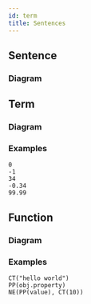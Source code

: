 ```yaml
---
id: term
title: Sentences
---
```


## Sentence

### Diagram

<ny-railroad-diagram diagram="Diagram(NonTerminal('term', optionsBuilder('href', '/docs/syntax/term#term')))"></ny-railroad-diagram>

## Term

### Diagram

<ny-railroad-diagram diagram="Diagram(
      Choice(
        0,
        NonTerminal('string', optionsBuilder('href', 'literals#string')),
        NonTerminal('number', optionsBuilder('href', 'literals#number')),
        NonTerminal('boolean', optionsBuilder('href', 'literals#boolean')),
        NonTerminal('function', optionsBuilder('href', 'term#function')),
        NonTerminal('property', optionsBuilder('href', 'properties'))))"></ny-railroad-diagram>

### Examples

```
0
-1
34
-0.34
99.99
```

## Function

### Diagram

<Function />

<ny-railroad-diagram diagram="Diagram(
      NonTerminal('identifier', optionsBuilder('href', 'properties#property-identifier')),
      Terminal('('),
      Optional(Sequence(NonTerminal('term', optionsBuilder('href', '/docs/syntax/term#term')), ZeroOrMore(Sequence(Terminal(','), NonTerminal('term', optionsBuilder('href', '/docs/syntax/term#term')))))),
      Terminal(')'))"></ny-railroad-diagram>

### Examples

```
CT("hello world")
PP(obj.property)
NE(PP(value), CT(10))
```
